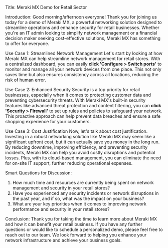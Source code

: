 Title: Meraki MX Demo for Retail Sector

Introduction:
Good morning/afternoon everyone! Thank you for joining us today for a demo of Meraki MX, a powerful networking solution designed to streamline operations and enhance security for retail businesses. Whether you're an IT admin looking to simplify network management or a financial decision maker seeking cost-effective solutions, Meraki MX has something to offer for everyone.

Use Case 1: Streamlined Network Management
Let's start by looking at how Meraki MX can help streamline network management for retail stores. With a centralized dashboard, you can easily **click 'Configure > Switch ports'** to monitor and manage all your network devices from one place. This not only saves time but also ensures consistency across all locations, reducing the risk of human error.

Use Case 2: Enhanced Security
Security is a top priority for retail businesses, especially when it comes to protecting customer data and preventing cybersecurity threats. With Meraki MX's built-in security features like advanced threat protection and content filtering, you can **click 'Security > Firewall'** to set up rules and policies to safeguard your network. This proactive approach can help prevent data breaches and ensure a safe shopping experience for your customers.

Use Case 3: Cost Justification
Now, let's talk about cost justification. Investing in a robust networking solution like Meraki MX may seem like a significant upfront cost, but it can actually save you money in the long run. By reducing downtime, improving efficiency, and preventing security incidents, Meraki MX can help you avoid costly disruptions and potential losses. Plus, with its cloud-based management, you can eliminate the need for on-site IT support, further reducing operational expenses.

Smart Questions for Discussion:
1. How much time and resources are currently being spent on network management and security in your retail stores?
2. Have you experienced any security incidents or network disruptions in the past year, and if so, what was the impact on your business?
3. What are your key priorities when it comes to improving network performance and security in your retail stores?

Conclusion:
Thank you for taking the time to learn more about Meraki MX and how it can benefit your retail business. If you have any further questions or would like to schedule a personalized demo, please feel free to reach out to our team. We look forward to helping you enhance your network infrastructure and achieve your business goals.